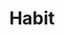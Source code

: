 ---
title: Habit
layout: habit
subTitle: あなたのことについて教えてください
link: /setting/
image: /images/icons8-back.png
habit: ['Q1　普段どれくらい水分をとりますか？','Q2　どちらの方が好きですか？','Q3　普段の食事量はどれくらいですか？','Q4　普段お酒はどれくらい飲みますか？','Q5　タバコは吸いますか？']
habitContents_0: ['よくとる','普通','あまり取らない']
habitContents_1: ['冷たいもの','温かいもの']
habitContents_2: ['普通','大食い','少食']
habitContents_3: ['ほとんど毎日','たまに飲む']
habitContents_4: ['吸わない','現在吸っている']
firebase_habit: true
---